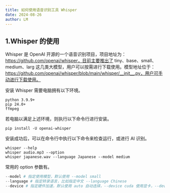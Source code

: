 ```yaml
---
title: 如何使用语音识别工具 Whisper
date: 2024-08-26
author: LM
---
```


## 1.Whisper 的使用

Whisper 是 OpenAI 开源的一个语音识别项目，项目地址为：https://github.com/openai/whisper，目前主要推出了 tiny、base、small、medium、larg 这几类大模型，用户可以按需进行下载使用。模型地址位于：https://github.com/openai/whisper/blob/main/whisper/__init__.py，用户可手动进行下载使用。

安装 Whisper 需要电脑拥有以下环境。

```
python 3.9.9+
pip 24.0+
ffmpeg
```

若电脑以满足上述环境，则执行以下命令行进行安装。

```
pip install -U openai-whisper
```

安装成功后，可以在命令行中执行以下命令来检查运行，或进行 AI 识别。

```
whisper --help
whisper audio.mp3 --option
whisper japanese.wav --language Japanese --model medium
```

常用的 option 参数有。

```python
--model # 指定使用模型，默认使用 --model small
--language # 指定转录语言，比如指定中文 --language Chinese
--device # 指定硬件加速，默认使用 auto 自动选择，--device cuda 使用显卡，--device cpu 使用 CPU，注意使用显卡时，电脑需要安装 CUDA
```

